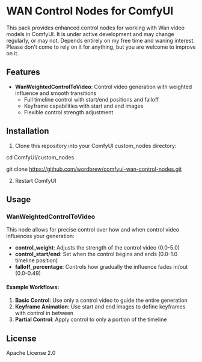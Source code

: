 # WAN Control Nodes for ComfyUI

This pack provides enhanced control nodes for working with Wan video models in ComfyUI. It is under active development and may change regularly, or may not. Depends entirely on my free time and waning interest. Please don't come to rely on it for anything, but you are welcome to improve on it.

## Features

- **WanWeightedControlToVideo**: Control video generation with weighted influence and smooth transitions
  - Full timeline control with start/end positions and falloff
  - Keyframe capabilities with start and end images
  - Flexible control strength adjustment

## Installation

1. Clone this repository into your ComfyUI custom_nodes directory:

cd ComfyUI/custom_nodes

git clone https://github.com/wordbrew/comfyui-wan-control-nodes.git

2. Restart ComfyUI

## Usage

### WanWeightedControlToVideo

This node allows for precise control over how and when control video influences your generation:

- **control_weight**: Adjusts the strength of the control video (0.0-5.0)
- **control_start/end**: Set when the control begins and ends (0.0-1.0 timeline position)
- **falloff_percentage**: Controls how gradually the influence fades in/out (0.0-0.49)

#### Example Workflows:

1. **Basic Control**: Use only a control video to guide the entire generation
2. **Keyframe Animation**: Use start and end images to define keyframes with control in between
3. **Partial Control**: Apply control to only a portion of the timeline

## License

Apache License 2.0
